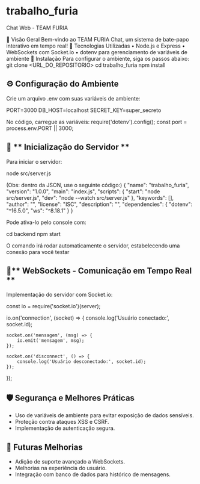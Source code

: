 # trabalho_furia

Chat Web - TEAM FURIA


📌 Visão Geral
Bem-vindo ao TEAM FURIA Chat, um sistema de bate-papo interativo em tempo real!
🚀 Tecnologias Utilizadas
•	Node.js e Express
•	WebSockets com Socket.io
•	dotenv para gerenciamento de variáveis de ambiente
🔧 Instalação
Para configurar o ambiente, siga os passos abaixo:
git clone <URL_DO_REPOSITORIO>
cd trabalho_furia
npm install





## ⚙️ Configuração do Ambiente 

Crie um arquivo .env com suas variáveis de ambiente:

PORT=3000
DB_HOST=localhost
SECRET_KEY=super_secreto

No código, carregue as variáveis:
require('dotenv').config();
const port = process.env.PORT || 3000;

## 🚀 ** Inicialização do Servidor **
Para iniciar o servidor:

node src/server.js

(Obs: dentro da JSON, use o seguinte código:) 
{
  "name": "trabalho_furia",
  "version": "1.0.0",
  "main": "index.js",
  "scripts": {
    "start": "node src/server.js",
    "dev": "node --watch src/server.js"
  },
  "keywords": [],
  "author": "",
  "license": "ISC",
  "description": "",
  "dependencies": {
    "dotenv": "^16.5.0",
    "ws": "^8.18.1"
  }
}

Pode ativa-lo pelo console com:

cd backend 
npm start

O comando irá rodar automaticamente o servidor, estabelecendo uma conexão para você testar



## 🔗** WebSockets - Comunicação em Tempo Real **
Implementação do servidor com Socket.io:


const io = require('socket.io')(server);

io.on('connection', (socket) => {
    console.log('Usuário conectado:', socket.id);

    socket.on('mensagem', (msg) => {
        io.emit('mensagem', msg);
    });

    socket.on('disconnect', () => {
        console.log('Usuário desconectado:', socket.id);
    });
});


## 🛡️ Segurança e Melhores Práticas
- Uso de variáveis de ambiente para evitar exposição de dados sensíveis.
- Proteção contra ataques XSS e CSRF.
- Implementação de autenticação segura.

## 📌 Futuras Melhorias
- Adição de suporte avançado a WebSockets.
- Melhorias na experiência do usuário.
- Integração com banco de dados para histórico de mensagens.
